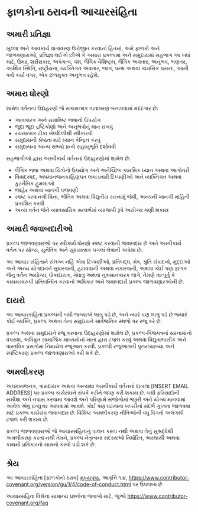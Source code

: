 
# ફાળકોના ઠરાવની આચારસંહિતા

## અમારી પ્રતિજ્ઞા

ખુલ્લા અને આવકાર્ય વાતાવરણ ઉત્તેજીત કરવાનાં હિતમાં, અમે ફાળકો અને જાળવણારાઓ,
પ્રતિજ્ઞા લઈએ છીએ કે અમારા પ્રકલ્પમાં અને સમુદાયમાં સહભાગ આ બધાં માટે, ઉંમર,
શરીરાકાર, અપંગત્વ, વંશ, લૈંગિક વૈશિષ્ટ્ય, લૈંગિક અવતાર, અનુભવ, ભણતર,
આર્થિક સ્થિતિ, રાષ્ટ્રીયતા, વ્યક્તિગત અવતાર, જાત, પન્થ અથવા કામસિક પસન્દ, આની
પર્વા કર્યા વગર, એક છળમુક્ત અનુભવ રહેશે.

## અમારા ધોરણો

શામેલ વર્તનનાં ઉદાહરણો જે સકારાત્મક વાતાવરણ બનાવવામાં મદદગાર છે:

* આવકારક અને સમાવિષ્ટ ભાષાનો ઉપયોગ
* જુદા જુદા દ્રષ્ટિકોણો અને અનુભવોનું માન રાખવું
* રચનાત્મક ટીકા ખેલદિલીથી સ્વીકારવી
* સમુદાયની શ્રેષ્ઠતા માટે ધ્યાન કેન્દ્રિત કરવું
* સમુદાયના અન્ય સભ્યો પ્રત્યે સહાનુભૂતિ દર્શાવવી

સહભાગીઓ દ્વારા અસ્વીકાર્ય વર્તનનાં ઉદાહરણોમાં શામેલ છે:

* લૈંગિક ભાષા અથવા ચિત્રોનો ઉપયોગ અને અનૈચ્છિક કામસિક ધ્યાન અથવા આગોતરી
* વિવાદસ્પદ, અપમાનજનક/હિણપત લગાડનારી ટિપ્પણીઓ અને વ્યક્તિગત અથવા કુટનૈતિક
  હુમલાઓ
* જાહેર અથવા ખાનગી પજવણી
* સ્પષ્ટ પરવાનગી વિના, ભૌતિક અથવા વિદ્યુતીય સરનામું જેવી, અન્યની ખાનગી માહિતી
  પ્રકાશિત કરવી
* અન્ય વર્તન જેને વ્યાવસાયિક સન્ધર્ભમાં વ્યાજબી રૂપે અયોગ્ય ગણી શકાય

## અમારી જવાબદારીઓ

પ્રકલ્પ જાળવણારાઓ પર સ્વીકાર્ય ધોરણો સ્પષ્ટ કરવાની જવાબદાર છે અને અસ્વીકાર્ય
વર્તન પર યોગ્ય, સુનૈતિક અને સુધારાત્મક પગલાં લેવાની અપેક્ષા છે.

આ આચાર સંહિતાને સંલગ્ન નહિં એવા ટિપ્પણીઓ, પ્રતિબદ્ધ, મંત્ર, શ્રુતિ સંપાદનો, મુદ્દાઓ
અને અન્ય યોગદાનને સુધારવાની, હટાવવાની અથવા નકારવાની, અથવા કોઈ પણ ફાળક જેનુ
વર્તન અયોગ્ય, ધોકાદાયક, ગંધાતુ અથવા નુકસાનકારક લાગે, તેમણે તાત્પુર્તુ કે કાયમસ્વરુપી
પ્રતિબન્ધિત કરવાનો અધિકાર અને જવાબદારી પ્રક્લ્પ જાળવણારઓની છે.

## દાયરો

આ આચારસંહિતા પ્રકલ્પની બધી જગ્યાએ લાગુ પડે છે, અને ત્યારે પણ લાગુ પડે છે
જ્યારે કોઈ વ્યક્તિ, પ્રકલ્પ અથવા તેના સમુદાયને સાર્વજનિક સ્થળો પર રજૂ કરે છે.

પ્રકલ્પ અથવા સમુદાયને રજૂ કરવાના ઉદાહરણોમાં શામેલ છે, પ્રકલ્પ-વિજપત્રનાં સરનામાંનો
વપરાશ, અધિક્રુત સામાજિક માધ્યમોનાં ખાતા દ્વારા ટપાલ કરવું અથવા વિદ્યુતાભાસીક અને
વાસ્તવિક પ્રસંગોમાં નિમાયેલ રજૂઆત કરવી. પ્રક્લ્પી રજૂઆતની પુનરવ્યાખ્યા અને સ્પષ્ટિકરણ
પ્રકલ્પ જાળવણારાઓ કરી શકે છે.

## અમલીકરણ

અપમાનજનક, ત્રાસદાયક અથવા અન્યથા અસ્વીકાર્ય વર્તનનાં દાખલા [INSERT EMAIL ADDRESS] પર
પ્રકલ્પ કાર્યસંઘને સંપર્ક કરીને જાણ કરી શકાય છે. બધી ફરિયાદોની સમીક્ષા અને તપાસ
કરવામાં આવશે અને પરિણામે સંજોગોમાં જરૂરી અને યોગ્ય માનવામાં આવેલ એવુ પ્રત્યુત્તર
આપવામાં આવશે. કોઈ પણ ઘટનાના ખબરીનાં સંદર્ભે ગુપ્તતા જાળવવા માટે પ્રકલ્પ કાર્યસંઘ
જવાબદાર છે. વિશિષ્ટ અમલીકરણ નીતિઓની વધુ વિગતો અલગથી ટપાલ કરી શકાય છે.

પ્રકલ્પ જાળવણારાઓ જે આચારસંહિતાનું પાલન કરતા નથી અથવા તેનું સુશ્રદ્ધેથી અમલીકરણ
કરતા નથી તેમને, પ્રકલ્પ નેતૃત્વના સદસ્યઓ નિર્ધારિત, અસ્થાયી અથવા કાયમી પ્રતિકારનો
સામનો કરવો પડી શકે છે.

## શ્રેય

આ આચારસંહિતા [ફાળકોનો ઠરાવ] [મુખ્યપૃષ્ઠ], આવૃત્તિ ૧.૪,
https://www.contributor-covenant.org/version/gu/1/4/code-of-conduct.html પર ઉપલબ્ધ છે

[મુખ્યપૃષ્ઠ]: https://www.contributor-coveament.org

આચારસંહિતા વિશેના સામાન્ય પ્રશ્નોના જવાબો માટે, જુઓ
https://www.contributor-covenant.org/faq
